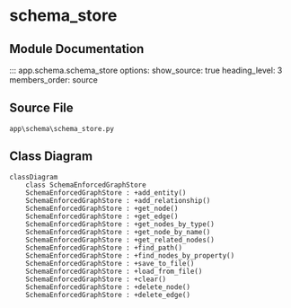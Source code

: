 # schema_store

## Module Documentation

::: app.schema.schema_store
    options:
        show_source: true
        heading_level: 3
        members_order: source

## Source File

`app\schema\schema_store.py`

## Class Diagram

```mermaid
classDiagram
    class SchemaEnforcedGraphStore
    SchemaEnforcedGraphStore : +add_entity()
    SchemaEnforcedGraphStore : +add_relationship()
    SchemaEnforcedGraphStore : +get_node()
    SchemaEnforcedGraphStore : +get_edge()
    SchemaEnforcedGraphStore : +get_nodes_by_type()
    SchemaEnforcedGraphStore : +get_node_by_name()
    SchemaEnforcedGraphStore : +get_related_nodes()
    SchemaEnforcedGraphStore : +find_path()
    SchemaEnforcedGraphStore : +find_nodes_by_property()
    SchemaEnforcedGraphStore : +save_to_file()
    SchemaEnforcedGraphStore : +load_from_file()
    SchemaEnforcedGraphStore : +clear()
    SchemaEnforcedGraphStore : +delete_node()
    SchemaEnforcedGraphStore : +delete_edge()
```
